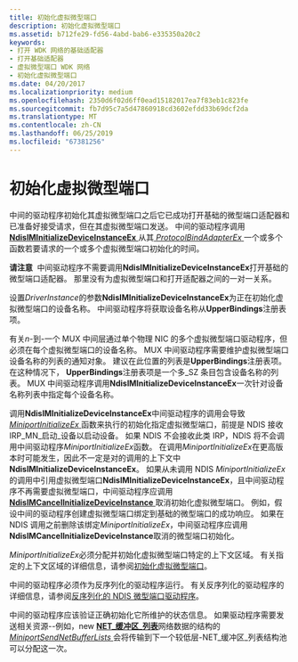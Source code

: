```yaml
---
title: 初始化虚拟微型端口
description: 初始化虚拟微型端口
ms.assetid: b712fe29-fd56-4abd-bab6-e335350a20c2
keywords:
- 打开 WDK 网络的基础适配器
- 打开基础适配器
- 虚拟微型端口 WDK 网络
- 初始化虚拟微型端口
ms.date: 04/20/2017
ms.localizationpriority: medium
ms.openlocfilehash: 2350d6f02d6ff0ead15182017ea7f83eb1c823fe
ms.sourcegitcommit: fb7d95c7a5d47860918cd3602efdd33b69dcf2da
ms.translationtype: MT
ms.contentlocale: zh-CN
ms.lasthandoff: 06/25/2019
ms.locfileid: "67381256"
---
```

# <a name="initializing-virtual-miniports"></a>初始化虚拟微型端口





中间的驱动程序初始化其虚拟微型端口之后它已成功打开基础的微型端口适配器和已准备好接受请求，但在其虚拟微型端口发送。 中间的驱动程序调用[ **NdisIMInitializeDeviceInstanceEx** ](https://docs.microsoft.com/windows-hardware/drivers/ddi/content/ndis/nf-ndis-ndisiminitializedeviceinstanceex)从其[ *ProtocolBindAdapterEx* ](https://docs.microsoft.com/windows-hardware/drivers/ddi/content/ndis/nc-ndis-protocol_bind_adapter_ex)一个或多个函数若要请求的一个或多个虚拟微型端口初始化的时间。

**请注意**  中间驱动程序不需要调用**NdisIMInitializeDeviceInstanceEx**打开基础的微型端口适配器。 那里没有为虚拟微型端口和打开适配器之间的一对一关系。

 

设置*DriverInstance*的参数**NdisIMInitializeDeviceInstanceEx**为正在初始化虚拟微型端口的设备名称。 中间驱动程序将获取设备名称从**UpperBindings**注册表项。

有关*n*-到-一个 MUX 中间层通过单个物理 NIC 的多个虚拟微型端口驱动程序，但必须在每个虚拟微型端口的设备名称。 MUX 中间驱动程序需要维护虚拟微型端口设备名称的列表的通知对象。 建议在此位置的列表是**UpperBindings**注册表项。 在这种情况下， **UpperBindings**注册表项是一个多\_SZ 条目包含设备名称的列表。 MUX 中间驱动程序调用**NdisIMInitializeDeviceInstanceEx**一次针对设备名称列表中指定每个设备名称。

调用**NdisIMInitializeDeviceInstanceEx**中间驱动程序的调用会导致[ *MiniportInitializeEx* ](https://docs.microsoft.com/windows-hardware/drivers/ddi/content/ndis/nc-ndis-miniport_initialize)函数来执行的初始化指定虚拟微型端口，前提是 NDIS 接收 IRP\_MN\_启动\_设备以启动设备。 如果 NDIS 不会接收此类 IRP，NDIS 将不会调用中间驱动程序*MiniportInitializeEx*函数。 在调用*MiniportInitializeEx*在更高版本时可能发生，因此不一定是对的调用的上下文中**NdisIMInitializeDeviceInstanceEx**。 如果从未调用 NDIS *MiniportInitializeEx*的调用中引用虚拟微型端口**NdisIMInitializeDeviceInstanceEx**，且中间驱动程序不再需要虚拟微型端口，中间驱动程序应调用[ **NdisIMCancelInitializeDeviceInstance** ](https://docs.microsoft.com/windows-hardware/drivers/ddi/content/ndis/nf-ndis-ndisimcancelinitializedeviceinstance)取消初始化虚拟微型端口。 例如，假设中间的驱动程序创建虚拟微型端口绑定到基础的微型端口的成功响应。 如果在 NDIS 调用之前删除该绑定*MiniportInitializeEx*，中间驱动程序应调用**NdisIMCancelInitializeDeviceInstance**取消的微型端口初始化。

*MiniportInitializeEx*必须分配并初始化虚拟微型端口特定的上下文区域。 有关指定的上下文区域的详细信息，请参阅[初始化虚拟微型端口](initializing-a-virtual-miniport.md)。

中间的驱动程序必须作为反序列化的驱动程序运行。 有关反序列化的驱动程序的详细信息，请参阅[反序列化的 NDIS 微型端口驱动程序](deserialized-ndis-miniport-drivers.md)。

中间的驱动程序应该验证正确初始化它所维护的状态信息。 如果驱动程序需要发送相关资源--例如，new [ **NET\_缓冲区\_列表**](https://docs.microsoft.com/windows-hardware/drivers/ddi/content/ndis/ns-ndis-_net_buffer_list)网络数据的结构的[ *MiniportSendNetBufferLists* ](https://docs.microsoft.com/windows-hardware/drivers/ddi/content/ndis/nc-ndis-miniport_send_net_buffer_lists)会将传输到下一个较低层-NET\_缓冲区\_列表结构池可以分配这一次。

 

 





